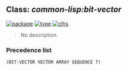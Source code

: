 ## Class: ***common-lisp:bit-vector***
[![package](https://img.shields.io/badge/Package-COMMON--LISP-5f9ea0.svg?style=social&colorA=999999)](../) [![type](https://img.shields.io/badge/Type-Class-5f9ea0.svg?style=social&colorA=999999)](../#class) [![clhs](https://img.shields.io/badge/CLHS-BIT--VECTOR-5f9ea0.svg?style=social&colorA=999999)](http://www.lispworks.com/documentation/HyperSpec/Body/t_bt_vec.htm) 

> No description.

### Precedence list
```
(BIT-VECTOR VECTOR ARRAY SEQUENCE T)
```
